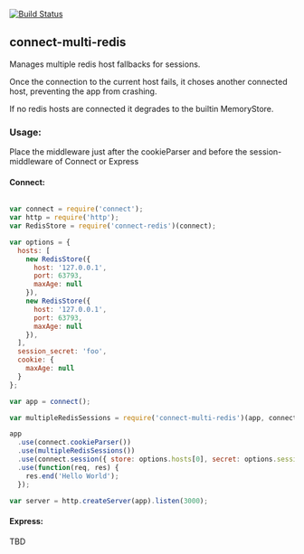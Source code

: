 [![Build Status](https://travis-ci.org/robertkowalski/javascriptjob.de.png?branch=master)](https://travis-ci.org/robertkowalski/connect-multi-redis)

## connect-multi-redis

Manages multiple redis host fallbacks for sessions.

Once the connection to the current host fails, it choses another connected host, preventing the app from crashing.

If no redis hosts are connected it degrades to the builtin MemoryStore.

### Usage:

Place the middleware just after the cookieParser and before the session-middleware of Connect or Express

#### Connect:

```javascript

var connect = require('connect');
var http = require('http');
var RedisStore = require('connect-redis')(connect);

var options = {
  hosts: [
    new RedisStore({
      host: '127.0.0.1',
      port: 63793,
      maxAge: null
    }),
    new RedisStore({
      host: '127.0.0.1',
      port: 63793,
      maxAge: null
    }),
  ],
  session_secret: 'foo',
  cookie: {
    maxAge: null
  }
};

var app = connect();

var multipleRedisSessions = require('connect-multi-redis')(app, connect.session, options);

app
  .use(connect.cookieParser())
  .use(multipleRedisSessions())
  .use(connect.session({ store: options.hosts[0], secret: options.session_secret }))
  .use(function(req, res) {
    res.end('Hello World');
  });

var server = http.createServer(app).listen(3000);

```

#### Express:

TBD
